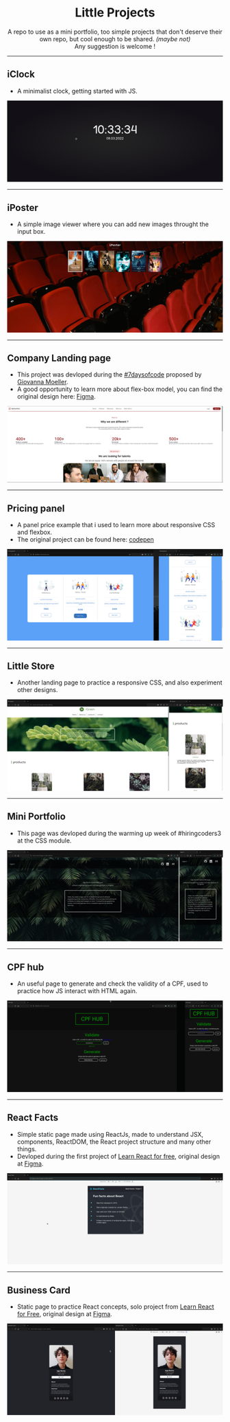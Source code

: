 <div align="center">

# Little Projects
</div>

<p align="center">
    A repo to use as a mini portfolio, too simple projects that don't deserve their own repo, but cool enough to be shared. <i>(maybe not)</i>
    <br>
    Any suggestion is welcome !
</p>

---

## iClock
- A minimalist clock, getting started with JS.

<div align="center" width=100%>
    <img src="https://github.com/Iagorrr04/little-projects/blob/main/iClock/demo.png"/>
</div>

---

## iPoster
- A simple image viewer where you can add new images throught the input box.

<div align="center" width=100%>
    <img src="https://github.com/Iagorrr04/little-projects/blob/main/iPoster/demo_02.png"/>
</div>

---

## Company Landing page
- This project was devloped during the [#7daysofcode](https://7daysofcode.io/matricula/html-css) proposed by [Giovanna Moeller](https://github.com/giovannamoeller).
- A good opportunity to learn more about flex-box model, you can find the original design here: [Figma](https://www.figma.com/file/mm3MLozvUDGhDRTxSLlGL5/7daysOfCode-HTML-CSS?node-id=0%3A9878).

<div align="center" width=100%>
    <img src="https://github.com/Iagorrr04/little-projects/blob/main/7daysofcode/demo.png"/>
</div>

---

## Pricing panel
- A panel price example that i used to learn more about responsive CSS and flexbox.
- The original project can be found here: [codepen](https://codepen.io/travisw/pen/EvbKwd)

<div align="center" width="100%">
    <img src="https://github.com/Iagorrr04/little-projects/blob/main/pricingPanel/demo.png"/>
</div>

---

## Little Store
- Another landing page to practice a responsive CSS, and also experiment other designs.

<div align="center" width="100%">
    <img src="https://github.com/Iagorrr04/little-projects/blob/main/little-store/images/demo.png"/>
</div>

---

## Mini Portfolio
- This page was devloped during the warming up week of #hiringcoders3 at the CSS module.

<div align="center" width="100%">
    <img src="https://github.com/Iagorrr04/little-projects/blob/main/mini-portfolio/images/demo.png"/>
</div>

---

## CPF hub
- An useful page to generate and check the validity of a CPF, used to practice how JS interact with HTML again.

<div align="center" width="100%">
    <img src ="https://github.com/Iagorrr04/little-projects/blob/main/cpfHub/cpfHub_demo.png"/>
</div>

---

## React Facts
- Simple static page made using ReactJs, made to understand JSX, components, ReactDOM, the React project structure and many other things.
- Devloped during the first project of [Learn React for free](https://scrimba.com/learn/learnreact), original design at [Figma](https://www.figma.com/file/xA1rJVQOorqMW6xjGdBLcI/ReactFacts?node-id=0%3A1).

<div align="center" width="100%">
    <img src="https://github.com/Iagorrr04/little-projects/blob/main/react-facts/react-facts-demo.png"/>
</div>

---
## Business Card
- Static page to practice React concepts, solo project from [Learn React for Free](https://scrimba.com/learn/learnreact), original design at [Figma](https://www.figma.com/file/4ctPLUvIn5b5Ep6YPOZWWd/Digital-Business-Card?node-id=0%3A1).

<div align="center" width="100%">
    <img src="https://github.com/Iagorrr04/little-projects/blob/main/business-card/business-card-demo.png"/>
</div>

